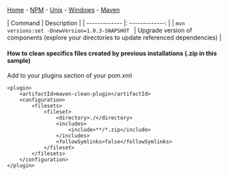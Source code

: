 [Home](../README.md) - [NPM](../docs/npm.md) - [Unix](../docs/unix-commands.md) - [Windows](../docs/windows.md) - [Maven](../docs/maven.md)

| Command |    Description  |
| ------------- |: -------------: |
| <code>mvn versions:set -DnewVersion=1.0.3-SNAPSHOT </code> | Upgrade version of components (explore your directories to update referenced dependencies) |


#### How to clean specifics files created by previous installations (.zip in this sample)
Add to your plugins section of your pom.xml
```
<plugin>
    <artifactId>maven-clean-plugin</artifactId>
    <configuration>
        <filesets>
            <fileset>
                <directory>./</directory>
                <includes>
                    <include>**/*.zip</include>
                </includes>
                <followSymlinks>false</followSymlinks>
            </fileset>
        </filesets>
    </configuration>
</plugin>
```